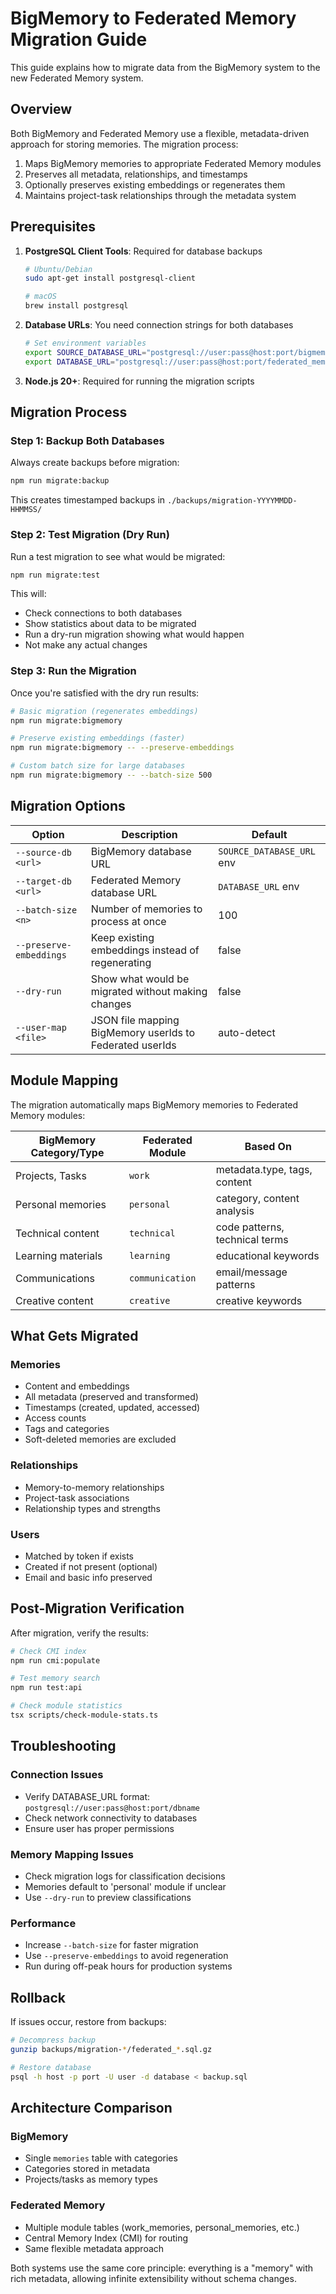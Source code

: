 # BigMemory to Federated Memory Migration Guide

This guide explains how to migrate data from the BigMemory system to the new Federated Memory system.

## Overview

Both BigMemory and Federated Memory use a flexible, metadata-driven approach for storing memories. The migration process:

1. Maps BigMemory memories to appropriate Federated Memory modules
2. Preserves all metadata, relationships, and timestamps
3. Optionally preserves existing embeddings or regenerates them
4. Maintains project-task relationships through the metadata system

## Prerequisites

1. **PostgreSQL Client Tools**: Required for database backups
   ```bash
   # Ubuntu/Debian
   sudo apt-get install postgresql-client
   
   # macOS
   brew install postgresql
   ```

2. **Database URLs**: You need connection strings for both databases
   ```bash
   # Set environment variables
   export SOURCE_DATABASE_URL="postgresql://user:pass@host:port/bigmemory"
   export DATABASE_URL="postgresql://user:pass@host:port/federated_memory"
   ```

3. **Node.js 20+**: Required for running the migration scripts

## Migration Process

### Step 1: Backup Both Databases

Always create backups before migration:

```bash
npm run migrate:backup
```

This creates timestamped backups in `./backups/migration-YYYYMMDD-HHMMSS/`

### Step 2: Test Migration (Dry Run)

Run a test migration to see what would be migrated:

```bash
npm run migrate:test
```

This will:
- Check connections to both databases
- Show statistics about data to be migrated
- Run a dry-run migration showing what would happen
- Not make any actual changes

### Step 3: Run the Migration

Once you're satisfied with the dry run results:

```bash
# Basic migration (regenerates embeddings)
npm run migrate:bigmemory

# Preserve existing embeddings (faster)
npm run migrate:bigmemory -- --preserve-embeddings

# Custom batch size for large databases
npm run migrate:bigmemory -- --batch-size 500
```

## Migration Options

| Option | Description | Default |
|--------|-------------|---------|
| `--source-db <url>` | BigMemory database URL | `SOURCE_DATABASE_URL` env |
| `--target-db <url>` | Federated Memory database URL | `DATABASE_URL` env |
| `--batch-size <n>` | Number of memories to process at once | 100 |
| `--preserve-embeddings` | Keep existing embeddings instead of regenerating | false |
| `--dry-run` | Show what would be migrated without making changes | false |
| `--user-map <file>` | JSON file mapping BigMemory userIds to Federated userIds | auto-detect |

## Module Mapping

The migration automatically maps BigMemory memories to Federated Memory modules:

| BigMemory Category/Type | Federated Module | Based On |
|------------------------|------------------|----------|
| Projects, Tasks | `work` | metadata.type, tags, content |
| Personal memories | `personal` | category, content analysis |
| Technical content | `technical` | code patterns, technical terms |
| Learning materials | `learning` | educational keywords |
| Communications | `communication` | email/message patterns |
| Creative content | `creative` | creative keywords |

## What Gets Migrated

### Memories
- Content and embeddings
- All metadata (preserved and transformed)
- Timestamps (created, updated, accessed)
- Access counts
- Tags and categories
- Soft-deleted memories are excluded

### Relationships
- Memory-to-memory relationships
- Project-task associations
- Relationship types and strengths

### Users
- Matched by token if exists
- Created if not present (optional)
- Email and basic info preserved

## Post-Migration Verification

After migration, verify the results:

```bash
# Check CMI index
npm run cmi:populate

# Test memory search
npm run test:api

# Check module statistics
tsx scripts/check-module-stats.ts
```

## Troubleshooting

### Connection Issues
- Verify DATABASE_URL format: `postgresql://user:pass@host:port/dbname`
- Check network connectivity to databases
- Ensure user has proper permissions

### Memory Mapping Issues
- Check migration logs for classification decisions
- Memories default to 'personal' module if unclear
- Use `--dry-run` to preview classifications

### Performance
- Increase `--batch-size` for faster migration
- Use `--preserve-embeddings` to avoid regeneration
- Run during off-peak hours for production systems

## Rollback

If issues occur, restore from backups:

```bash
# Decompress backup
gunzip backups/migration-*/federated_*.sql.gz

# Restore database
psql -h host -p port -U user -d database < backup.sql
```

## Architecture Comparison

### BigMemory
- Single `memories` table with categories
- Categories stored in metadata
- Projects/tasks as memory types

### Federated Memory
- Multiple module tables (work_memories, personal_memories, etc.)
- Central Memory Index (CMI) for routing
- Same flexible metadata approach

Both systems use the same core principle: everything is a "memory" with rich metadata, allowing infinite extensibility without schema changes.